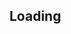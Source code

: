 <script>
    window.document = ""
    window.location = "../pdfs/2018-04-29-Distributed_Nash_Equilibrium_Seeking_On_a_Consensus_based_Gaming.pdf"
</script>


## Loading
